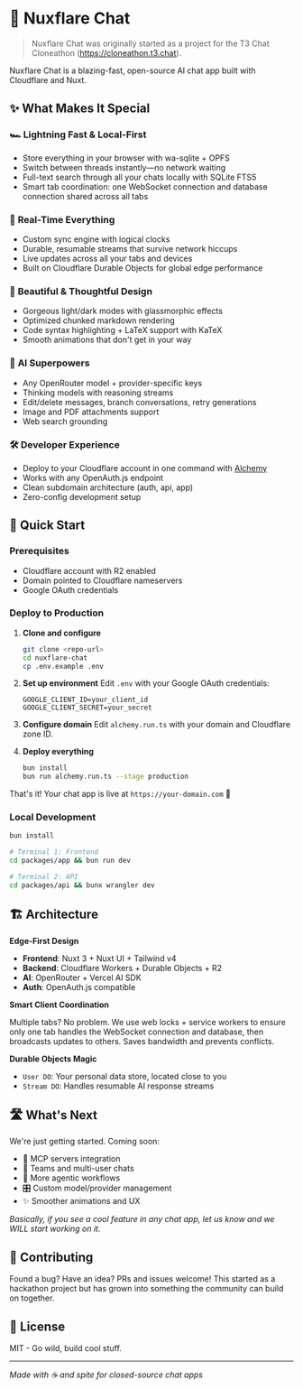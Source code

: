 # 🚀 Nuxflare Chat

> Nuxflare Chat was originally started as a project for the T3 Chat Cloneathon (https://cloneathon.t3.chat).

Nuxflare Chat is a blazing-fast, open-source AI chat app built with Cloudflare and Nuxt.

## ✨ What Makes It Special

### 🏎️ **Lightning Fast & Local-First**

- Store everything in your browser with wa-sqlite + OPFS
- Switch between threads instantly—no network waiting
- Full-text search through all your chats locally with SQLite FTS5
- Smart tab coordination: one WebSocket connection and database connection shared across all tabs

### 🔄 **Real-Time Everything**

- Custom sync engine with logical clocks
- Durable, resumable streams that survive network hiccups
- Live updates across all your tabs and devices
- Built on Cloudflare Durable Objects for global edge performance

### 🎨 **Beautiful & Thoughtful Design**

- Gorgeous light/dark modes with glassmorphic effects
- Optimized chunked markdown rendering
- Code syntax highlighting + LaTeX support with KaTeX
- Smooth animations that don't get in your way

### 🧠 **AI Superpowers**

- Any OpenRouter model + provider-specific keys
- Thinking models with reasoning streams
- Edit/delete messages, branch conversations, retry generations
- Image and PDF attachments support
- Web search grounding

### 🛠️ **Developer Experience**

- Deploy to your Cloudflare account in one command with [Alchemy](https://alchemy.run)
- Works with any OpenAuth.js endpoint
- Clean subdomain architecture (auth, api, app)
- Zero-config development setup

## 🚀 Quick Start

### Prerequisites

- Cloudflare account with R2 enabled
- Domain pointed to Cloudflare nameservers
- Google OAuth credentials

### Deploy to Production

1. **Clone and configure**

   ```bash
   git clone <repo-url>
   cd nuxflare-chat
   cp .env.example .env
   ```

2. **Set up environment**
   Edit `.env` with your Google OAuth credentials:

   ```
   GOOGLE_CLIENT_ID=your_client_id
   GOOGLE_CLIENT_SECRET=your_secret
   ```

3. **Configure domain**
   Edit `alchemy.run.ts` with your domain and Cloudflare zone ID.

4. **Deploy everything**
   ```bash
   bun install
   bun run alchemy.run.ts --stage production
   ```

That's it! Your chat app is live at `https://your-domain.com` 🎉

### Local Development

```bash
bun install

# Terminal 1: Frontend
cd packages/app && bun run dev

# Terminal 2: API
cd packages/api && bunx wrangler dev
```

## 🏗️ Architecture

**Edge-First Design**

- **Frontend**: Nuxt 3 + Nuxt UI + Tailwind v4
- **Backend**: Cloudflare Workers + Durable Objects + R2
- **AI**: OpenRouter + Vercel AI SDK
- **Auth**: OpenAuth.js compatible

**Smart Client Coordination**

Multiple tabs? No problem. We use web locks + service workers to ensure only one tab handles the WebSocket connection and database, then broadcasts updates to others. Saves bandwidth and prevents conflicts.

**Durable Objects Magic**

- `User DO`: Your personal data store, located close to you
- `Stream DO`: Handles resumable AI response streams

## 🛣️ What's Next

We're just getting started. Coming soon:

- 🔌 MCP servers integration
- 👥 Teams and multi-user chats
- 🤖 More agentic workflows
- 🎛️ Custom model/provider management
- ✨ Smoother animations and UX

_Basically, if you see a cool feature in any chat app, let us know and we WILL start working on it._

## 🤝 Contributing

Found a bug? Have an idea? PRs and issues welcome! This started as a hackathon project but has grown into something the community can build on together.

## 📄 License

MIT - Go wild, build cool stuff.

---

_Made with ☕ and spite for closed-source chat apps_
